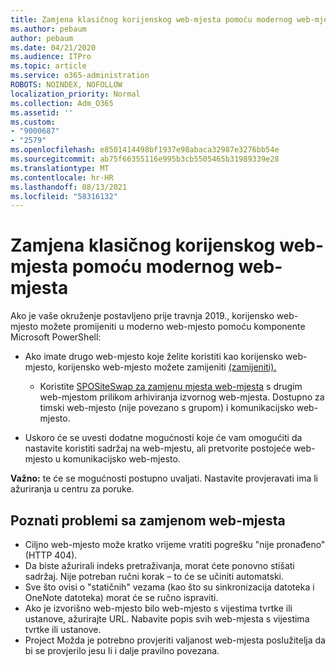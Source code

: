 ```yaml
---
title: Zamjena klasičnog korijenskog web-mjesta pomoću modernog web-mjesta
ms.author: pebaum
author: pebaum
ms.date: 04/21/2020
ms.audience: ITPro
ms.topic: article
ms.service: o365-administration
ROBOTS: NOINDEX, NOFOLLOW
localization_priority: Normal
ms.collection: Adm_O365
ms.assetid: ''
ms.custom:
- "9000687"
- "2579"
ms.openlocfilehash: e8501414498bf1937e98abaca32987e3276bb54e
ms.sourcegitcommit: ab75f66355116e995b3cb5505465b31989339e28
ms.translationtype: MT
ms.contentlocale: hr-HR
ms.lasthandoff: 08/13/2021
ms.locfileid: "58316132"
---
```

# <a name="swap-your-classic-root-site-with-a-modern-site"></a>Zamjena klasičnog korijenskog web-mjesta pomoću modernog web-mjesta

Ako je vaše okruženje postavljeno prije travnja 2019., korijensko web-mjesto možete promijeniti u moderno web-mjesto pomoću komponente Microsoft PowerShell:

- Ako imate drugo web-mjesto koje želite koristiti kao korijensko web-mjesto, korijensko web-mjesto možete zamijeniti [(zamijeniti).](https://docs.microsoft.com/sharepoint/modern-root-site) 
    - Koristite [SPOSiteSwap za zamjenu mjesta web-mjesta](https://docs.microsoft.com/powershell/module/sharepoint-online/invoke-spositeswap?view=sharepoint-ps) s drugim web-mjestom prilikom arhiviranja izvornog web-mjesta. Dostupno za timski web-mjesto (nije povezano s grupom) i komunikacijsko web-mjesto. 

- Uskoro će se uvesti dodatne mogućnosti koje će vam omogućiti da nastavite koristiti sadržaj na web-mjestu, ali pretvorite postojeće web-mjesto u komunikacijsko web-mjesto. 

**Važno:** te će se mogućnosti postupno uvaljati. Nastavite provjeravati ima li ažuriranja u centru za poruke. 

## <a name="known-issues-with-swapping-sites"></a>Poznati problemi sa zamjenom web-mjesta

- Ciljno web-mjesto može kratko vrijeme vratiti pogrešku "nije pronađeno" (HTTP 404).
- Da biste ažurirali indeks pretraživanja, morat ćete ponovno stišati sadržaj. Nije potreban ručni korak – to će se učiniti automatski.
- Sve što ovisi o "statičnih" vezama (kao što su sinkronizacija datoteka i OneNote datoteka) morat će se ručno ispraviti.
- Ako je izvorišno web-mjesto bilo web-mjesto s vijestima tvrtke ili ustanove, ažurirajte URL. Nabavite popis svih web-mjesta s vijestima tvrtke ili ustanove.
- Project Možda je potrebno provjeriti valjanost web-mjesta poslužitelja da bi se provjerilo jesu li i dalje pravilno povezana.
